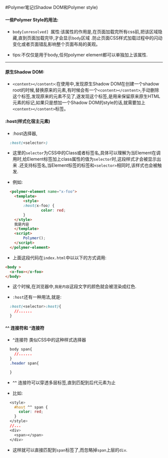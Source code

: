 ﻿
#Polymer笔记(Shadow DOM和Polymer style)

#### 一些Polymer Style的用法:

* `body[unresolved] `属性:该属性的作用是,在页面加载完所有css前,把该区域隐藏,直到页面加载完毕,才会显示`body`区域
.防止页面CSS样式加载过程中的闪动变化或者页面错乱影响整个页面布局的美观。
- tips:不仅仅是用于body,任何polymer element都可以单独加上该属性.
****
#### 原生Shadow DOM:

* `<content></content>`:在使用中,发现原生Shadow DOM在创建一个shadow root的时候,替换原来的元素,有时候会有一个`<content></content>`,手动删除这个标签,发现原来的元素不见了,遂发现这个标签,是用来保留原来原生HTML元素的标记,如果只是想加一个Shadow DOM的style的话,就需要加上`<content></content>`标签。

#### :host(样式化宿主元素)
* :host选择器,

```css
  :host(<selector>)
```

* 这里的`selector`为CSS中的Class或者标签名,具体可以理解为当Element在调用时,给Element标签加上class属性的值为`selector`时,这段样式才会被显示出来
.还支持标签名,当Element标签的标签和`<selector>`相同时,该样式也会被触发.

* 例如:

```html
  <polymer-element name="x-foo">
  	<template>
  		<style>
  		:host(x-foo) {
  				color: red;
  		}
  	</style>
  	我是内容
  	</template>
  	<script>
  		Polymer();
  	</script>
  </polymer-element>
```
* 上面这段代码在`index.html`中以以下的方式调用:

```html
<body >
  <x-foo></x-foo>
</body>
```

* 这个时候,在浏览器中,`我是内容`这段文字的颜色就会被渲染成红色.

* `:host`还有一种用法,就是:


```css
  :host(<selector>:host){
    //......
  }
```

#### ^^ 连接符和 ^连接符
*  ^连接符 类似CSS中的这种样式选择器

```css
  body span{
    //......
  }
  .header span{

  }
```

* ^^ 连接符可以穿透多层标签,直到匹配到后代元素为止

* 比如:

```css
  <style>
    #host ^^ span {
      color: red;
    }
  </style>
  //...
  <div>
    <span></span>
  </div>
```

* 这样就可以直接匹配到`span`标签了,而忽略掉`span`上层的`div`.
